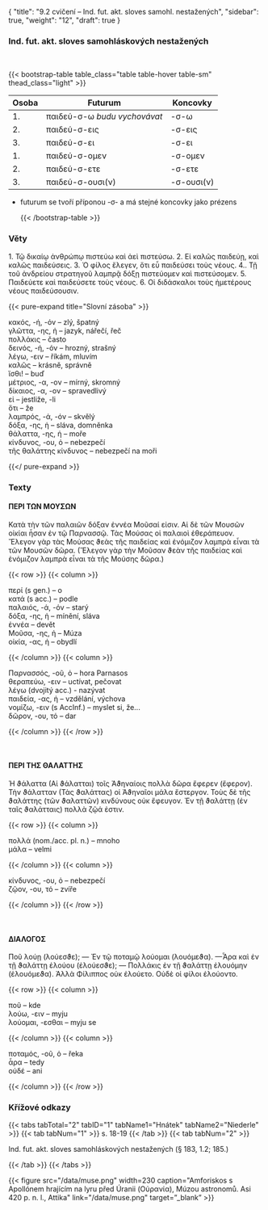 {
"title": "9.2 cvičení – Ind. fut. akt. sloves samohl. nestažených",
    "sidebar": true,
    "weight": "12",
"draft": true
}

### Ind. fut. akt. sloves samohláskových nestažených

</br>

{{< bootstrap-table table_class="table table-hover table-sm" thead_class="light" >}}

| Osoba | Futurum                      | Koncovky   |
| ----- | ---------------------------- | ---------- |
| 1.    | παιδεύ-σ-ω *budu vychovávat* | -σ-ω       |
| 2.    | παιδεύ-σ-εις                 | -σ-εις     |
| 3.    | παιδεύ-σ-ει                  | -σ-ει      |
| 1.    | παιδεύ-σ-ομεν                | -σ-ομεν    |
| 2.    | παιδεύ-σ-ετε                 | -σ-ετε     |
| 3.    | παιδεύ-σ-ουσι(ν)             | -σ-ουσι(ν) |

- futurum se tvoří příponou -σ- a má stejné koncovky jako prézens
  
  {{< /bootstrap-table >}}

### Věty

1\. Τῷ δικαίῳ ἀνθρώπῳ πιστεύω καὶ ἀεὶ πιστεύσω. 2. Εἰ καλῶς παιδεύῃ, καὶ καλῶς παιδεύσεις. 3. Ὁ φίλος ἔλεγεν, ὅτι εὖ παιδεύσει τοὺς νέους. 4.. Τῇ τοῦ ἀνδρείου στρατηγοῦ λαμπρᾷ δόξῃ πιστεύομεν καὶ πιστεύσομεν. 5. Παιδεύετε καὶ παιδεύσετε τοὺς νέους. 6. Οἱ διδάσκαλοι τοὺς ἡμετέρους νέους παιδεύσουσιν.

{{< pure-expand title="Slovní zásoba" >}}      

κακός, -ή, -όν – zlý, špatný          
γλῶττα, -ης, ἡ – jazyk, nářečí, řeč  
πολλάκις – často   
δεινός, -ή, -όν – hrozný, strašný  
λέγω, -ειν  – říkám, mluvím  
καλῶς – krásně, správně   
ἴσθι! – buď       
μέτριος, -α, -ον – mírný, skromný  
δίκαιος, -α, -ον – spravedlivý  
εἰ – jestliže, -li  
ὅτι – že  
λαμπρός, -ά, -όν – skvělý      
δόξα, -ης, ἡ – sláva, domněnka  
θάλαττα, -ης, ἡ – moře      
κίνδυνος, -ου, ὁ – nebezpečí      
τῆς θαλάττης κίνδυνος – nebezpečí na moři        

{{</ pure-expand >}}

### Texty

#### ΠΕΡI ΤΩΝ ΜΟΥΣΩΝ

Κατὰ τὴν τῶν παλαιῶν δόξαν ἐννέα Μοῦσαί εἰσιν. Αἱ δὲ τῶν Μουσῶν οἰκίαι ἦσαν
ἐν τῷ Παρνασσῷ. Τὰς Μούσας οἱ παλαιοὶ ἐθεράπευον. Ἔλεγον γὰρ τὰς Μούσας
ϑεὰς τῆς παιδείας καὶ ἐνόμιζον λαμπρὰ εἶναι τὰ τῶν Μουσῶν δῶρα. (Ἔλεγον γὰρ
τὴν Μοῦσαν ϑεὰν τῆς παιδείας καὶ ἐνόμιζον λαμπρὰ εἶναι τὰ τῆς Μούσης δῶρα.)

{{< row >}}
{{< column >}}

περί (s gen.) – o  
κατά  (s acc.) – podle   
παλαιός, -ά, -όν – starý  
δόξα, -ης, ἡ – mínění, sláva  
ἐννέα – devět   
Μοῦσα, -ης, ἡ – Múza  
οἰκία, -ας, ἡ – obydlí  

{{< /column >}} 
{{< column >}}

Παρνασσός, -οῦ, ὁ – hora Parnasos   
θεραπεύω, -ειν – uctívat, pečovat  
λέγω (dvojitý acc.) - nazývat  
παιδεία, -ας, ἡ – vzdělání, výchova  
νομίζω, -ειν (s AccInf.) – myslet si, že...   
δῶρον, -ου, τό – dar

{{< /column >}} 
{{< /row >}}

&nbsp;

#### ΠΕΡΙ ΤΗΣ ΘΑΛΑΤΤΗΣ

Ἡ ϑάλαττα (Αἱ ϑάλατται) τοῖς Ἀϑηναίοις πολλὰ δῶρα ἔφερεν (ἔφερον). Τὴν ϑάλατταν (Τὰς ϑαλάττας) οἱ Ἀϑηναῖοι μάλα ἔστεργον. Τοὺς δὲ τῆς ϑαλάττης (τῶν ϑαλαττῶν) κινδύνους οὐκ ἔφευγον. Ἐν τῇ ϑαλάττῃ (ἐν ταῖς ϑαλάτταις) πολλὰ ζῷά ἐστιν.

{{< row >}}
{{< column >}}

πολλά (nom./acc. pl. n.) – mnoho  
μάλα – velmi     

{{< /column >}} 
{{< column >}}

κίνδυνος, -ου, ὁ – nebezpečí  
ζῷον, -ου, τό – zvíře 

{{< /column >}} 
{{< /row >}}

&nbsp;

#### ΔΙΑΛΟΓΟΣ

Ποῦ λούῃ (λούεσϑε); — Ἐν τῷ ποταμῷ λούομαι (λουόμεϑα). —Ἆρα καὶ ἐν τῇ
ϑαλάττῃ ἐλούου (ἐλούεσϑε); — Πολλάκις ἐν τῇ ϑαλάττῃ ἐλουόμην (ἐλουόμεϑα).
Ἀλλὰ Φίλιππος οὐκ ἐλούετο. Οὐδὲ οἱ φίλοι ἐλούοντο.

{{< row >}}
{{< column >}}

ποῦ – kde  
λούω, -ειν – myju  
λούομαι, -εσθαι – myju se      

{{< /column >}} 
{{< column >}}

ποταμός, -οῦ, ὁ – řeka  
ἆρα – tedy  
οὐδέ – ani  

{{< /column >}} 
{{< /row >}}

### Křížové odkazy

{{< tabs tabTotal="2" tabID="1" tabName1="Hnátek" tabName2="Niederle" >}}
{{< tab tabNum="1" >}}
s. 18-19
{{< /tab >}}
{{< tab tabNum="2" >}}

Ind. fut. akt. sloves samohláskových nestažených (§ 183, 1.2; 185.)

{{< /tab >}}
{{< /tabs >}}

{{< figure src="/data/muse.png" width=230 caption="Amforiskos s Apollónem hrajícím na lyru před Úranii (Οὐρανία), Múzou astronomů. Asi 420 p. n. l., Attika" link="/data/muse.png" target=”_blank” >}}